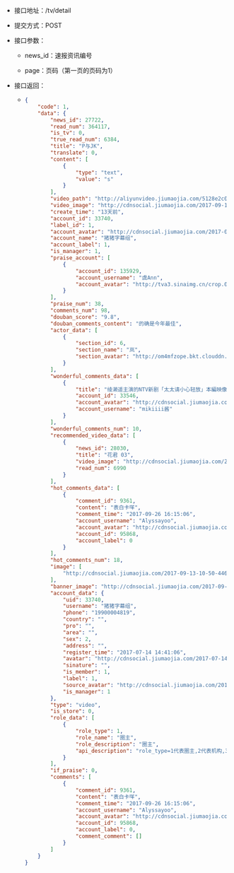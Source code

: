 * 接口地址：/tv/detail

* 提交方式：POST

* 接口参数：

  * news\_id：速报资讯编号

  * page：页码（第一页的页码为1）

* 接口返回：

  * ```json
    {
        "code": 1,
        "data": {
            "news_id": 27722,
            "read_num": 364117,
            "is_tv": 0,
            "true_read_num": 6384,
            "title": "P与JK",
            "translate": 0,
            "content": [
                {
                    "type": "text",
                    "value": "s"
                }
            ],
            "video_path": "http://aliyunvideo.jiumaojia.com/5128e2c0ed2440ecb39cedf6f5ae61aa/d440117324884bd99f4ffdee40501fdb-5287d2089db37e62345123a1be272f8b.mp4",
            "video_image": "http://cdnsocial.jiumaojia.com/2017-09-13-10-50-44683",
            "create_time": "13天前",
            "account_id": 33740,
            "label_id": 1,
            "account_avatar": "http://cdnsocial.jiumaojia.com/2017-07-14-14-41-06488",
            "account_name": "猪猪字幕组",
            "account_label": 1,
            "is_manager": 1,
            "praise_account": [
                {
                    "account_id": 135929,
                    "account_username": "虞Ann",
                    "account_avatar": "http://tva3.sinaimg.cn/crop.0.0.180.180.180/5cc9f20ajw1e8qgp5bmzyj2050050aa8.jpg?imageView2/2/w/100"
                }
            ],
            "praise_num": 38,
            "comments_num": 98,
            "douban_score": "9.8",
            "douban_comments_content": "的确是今年最佳",
            "actor_data": [
                {
                    "section_id": 6,
                    "section_name": "岚",
                    "section_avatar": "http://om4mfzope.bkt.clouddn.com/2017-03-27-15-03-04482?imageView2/2/w/100"
                }
            ],
            "wonderful_comments_data": [
                {
                    "title": "绫濑遥主演的NTV新剧「太太请小心轻放」本編映像公开！",
                    "account_id": 33546,
                    "account_avatar": "http://cdnsocial.jiumaojia.com/2017-07-13-16-20-18593?imageView2/2/w/100",
                    "account_username": "mikiiii酱"
                }
            ],
            "wonderful_comments_num": 10,
            "recommended_video_data": [
                {
                    "news_id": 28030,
                    "title": "花君 03",
                    "video_image": "http://cdnsocial.jiumaojia.com/2017-09-20-11-13-13267",
                    "read_num": 6990
                }
            ],
            "hot_comments_data": [
                {
                    "comment_id": 9361,
                    "content": "表白卡咩",
                    "comment_time": "2017-09-26 16:15:06",
                    "account_username": "Alyssayoo",
                    "account_avatar": "http://cdnsocial.jiumaojia.com/2017-08-10-19-35-59567?imageView2/2/w/100",
                    "account_id": 95868,
                    "account_label": 0
                }
            ],
            "hot_comments_num": 18,
            "image": [
                "http://cdnsocial.jiumaojia.com/2017-09-13-10-50-44683"
            ],
            "banner_image": "http://cdnsocial.jiumaojia.com/2017-09-13-10-50-44683",
            "account_data": {
                "uid": 33740,
                "username": "猪猪字幕组",
                "phone": "19900004819",
                "country": "",
                "pro": "",
                "area": "",
                "sex": 2,
                "address": "",
                "register_time": "2017-07-14 14:41:06",
                "avatar": "http://cdnsocial.jiumaojia.com/2017-07-14-14-41-06488?imageView2/2/w/100",
                "sinature": "",
                "is_member": 1,
                "label": 1,
                "source_avatar": "http://cdnsocial.jiumaojia.com/2017-07-14-14-41-06488",
                "is_manager": 1
            },
            "type": "video",
            "is_store": 0,
            "role_data": [
                {
                    "role_type": 1,
                    "role_name": "圈主",
                    "role_description": "圈主",
                    "api_description": "role_type=1代表圈主,2代表机构,3代表自媒体,4代表明星;本接口若提供section_page字段,则仅返回关注的圈子数据（每页8条）"
                }
            ],
            "if_praise": 0,
            "comments": [
                {
                    "comment_id": 9361,
                    "content": "表白卡咩",
                    "comment_time": "2017-09-26 16:15:06",
                    "account_username": "Alyssayoo",
                    "account_avatar": "http://cdnsocial.jiumaojia.com/2017-08-10-19-35-59567?imageView2/2/w/100",
                    "account_id": 95868,
                    "account_label": 0,
                    "comment_comment": []
                }
            ]
        }
    }
    ```



